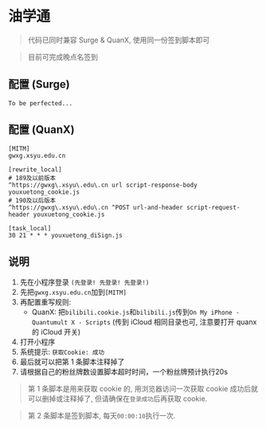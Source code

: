 # 油学通

> 代码已同时兼容 Surge & QuanX, 使用同一份签到脚本即可

> 目前可完成晚点名签到

## 配置 (Surge)

```properties
To be perfected...
```

## 配置 (QuanX)

```properties
[MITM]
gwxg.xsyu.edu.cn

[rewrite_local]
# 189及以前版本
^https://gwxg\.xsyu\.edu\.cn url script-response-body youxuetong_cookie.js
# 190及以后版本
^https://gwxg\.xsyu\.edu\.cn ^POST url-and-header script-request-header youxuetong_cookie.js

[task_local]
30 21 * * * youxuetong_diSign.js
```

## 说明

1. 先在小程序登录 `(先登录! 先登录! 先登录!)`
2. 先把`gwxg.xsyu.edu.cn`加到`[MITM]`
3. 再配置重写规则:
   - QuanX: 把`bilibili.cookie.js`和`bilibili.js`传到`On My iPhone - Quantumult X - Scripts` (传到 iCloud 相同目录也可, 注意要打开 quanx 的 iCloud 开关)
4. 打开小程序
5. 系统提示: `获取Cookie: 成功`
6. 最后就可以把第 1 条脚本注释掉了
7. 请根据自己的粉丝牌数设置脚本超时时间，一个粉丝牌预计执行20s

> 第 1 条脚本是用来获取 cookie 的, 用浏览器访问一次获取 cookie 成功后就可以删掉或注释掉了, 但请确保在`登录成功`后再获取 cookie.

> 第 2 条脚本是签到脚本, 每天`00:00:10`执行一次.

